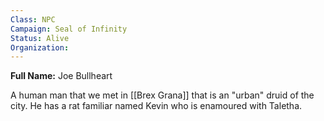 ```yaml
---
Class: NPC
Campaign: Seal of Infinity
Status: Alive
Organization:
---
```

**Full Name:** Joe Bullheart

A human man that we met in [[Brex Grana]] that is an "urban" druid of the city. He has a rat familiar named Kevin who is enamoured with Taletha.